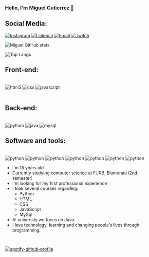 ### Hello, I'm Miguel Gutierrez 👋

## Social Media:
[![Instagram](https://img.shields.io/badge/Instagram-E4405F?style=for-the-badge&logo=instagram&logoColor=white
)](https://www.instagram.com/miguelkgutierrez/)
[![Linkedin](https://img.shields.io/badge/LinkedIn-0077B5?style=for-the-badge&logo=linkedin&logoColor=white
)](https://www.linkedin.com/in/miguel-gutierrez-612a83297/)
[![Email](https://img.shields.io/badge/Gmail-D14836?style=for-the-badge&logo=gmail&logoColor=white
)](https://mail.google.com/mail/u/1/#inbox?compose=GTvVlcSGLrVpPgfcxlcnBWQVthrtDRpWtFtlxCJrgzGGcwQkrShlCBNRrCXpfBKqtLfgqTcTLgqCN)
[![Twitch](https://img.shields.io/badge/Twitch-9146FF?style=for-the-badge&logo=twitch&logoColor=white
)](https://www.twitch.tv/kurch00)

![Miguel GitHub stats](https://github-readme-stats.vercel.app/api?username=kurch00&show_icons=true&theme=dracula)

![Top Langs](https://github-readme-stats.vercel.app/api/top-langs/?username=kurch00&hide_progress=true)

## Front-end:

<div style="display: inline_block"><br/>
  <img align= "center" alt="html5" src="https://img.shields.io/badge/HTML5-E34F26?style=for-the-badge&logo=html5&logoColor=white"/>
  <img align= "center" alt="css" src="https://img.shields.io/badge/CSS-239120?&style=for-the-badge&logo=css3&logoColor=white"/>
  <img align= "center" alt="javascript" src="https://img.shields.io/badge/JavaScript-F7DF1E?style=for-the-badge&logo=javascript&logoColor=black"/>
</div><br/>

## Back-end:
<div style="display: inline-block"><br/>
  <img align= "center" alt="python" src="https://img.shields.io/badge/Python-14354C?style=for-the-badge&logo=python&logoColor=white"/>
  <img align= "center" alt="java" src="https://img.shields.io/badge/Java-ED8B00?style=for-the-badge&logo=openjdk&logoColor=white"/>
  <img align= "center" alt="mysql" src="https://img.shields.io/badge/MySQL-00000F?style=for-the-badge&logo=mysql&logoColor=white"/>
</div><br/>

## Software and tools:
<div style="display: inline-block"><br/>
  <img align= "center" alt="python" src="https://img.shields.io/badge/Jira-0052CC?style=for-the-badge&logo=Jira&logoColor=white"/>
  <img align= "center" alt="python" src="https://img.shields.io/badge/Visual_Studio-5C2D91?style=for-the-badge&logo=visual%20studio&logoColor=white"/>
  <img align= "center" alt="python" src="https://img.shields.io/badge/apache%20netbeans-1B6AC6?style=for-the-badge&logo=apache%20netbeans%20IDE&logoColor=white"/>
  <img align= "center" alt="python" src="https://img.shields.io/badge/Miro-050038?style=for-the-badge&logo=Miro&logoColor=white"/>
  <img align= "center" alt="python" src="https://img.shields.io/badge/Notion-000000?style=for-the-badge&logo=notion&logoColor=white"/>
  <img align= "center" alt="python" src="https://img.shields.io/badge/GIT-E44C30?style=for-the-badge&logo=git&logoColor=white"/>
  <img align= "center" alt="python" src="https://img.shields.io/badge/Jira-0052CC?style=for-the-badge&logo=Jira&logoColor=white"/>

<!--
  COLOCAR LINGUAGENS E MAIS ALGUNS FRONT-END: TAILWINDCSS, ETC. ANGULAR
-->

</div><br/>

* I'm 18 years old
* Currently studying computer science at FURB, Blumenau (2nd semester)
* I'm looking for my first professional experience
* I took several courses regarding:
  - Python
  - HTML
  - CSS
  - JavaScript
  - MySql
* At university we focus on Java. 
* I love technology, learning and changing people's lives through programming.

<br>


[![spotify-github-profile](https://spotify-github-profile.vercel.app/api/view?uid=az1fm10e3w31uhx0eio51k9wk&cover_image=false&theme=default&show_offline=false&background_color=121212&interchange=false&bar_color=53b14f&bar_color_cover=false)](https://github.com/kittinan/spotify-github-profile)



<!--
- 🔭 I’m currently working on ...
- 🌱 I’m currently learning ...
- 👯 I’m looking to collaborate on ...
- 🤔 I’m looking for help with ...
- 💬 Ask me about ...
- 📫 How to reach me: ...
- 😄 Pronouns: ...
- ⚡ Fun fact: ...

-->
